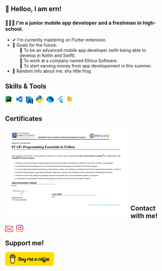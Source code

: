 ## 👋 Helloo, I am ern!

### 👨🏻‍🎓 I'm a junior mobile app developer and a freshman in high-school.

- ✔ I'm currently mastering on Flutter extension.
- 🎯 Goals for the future:<br>
    <ul> 
    📌 To be an advanced mobile app developer (with being able to develop in Kotlin and Swift).<br> 
    📌 To work at a company named Ethica Software.<br>
    📌 To start earning money from app developement in this summer.
    </ul>
- 👀 Random info about me: shy little frog

## Skills & Tools

[<img align="left" alt="PyCharm" width="24px" src="./ernkedy reposu/img/pycharm.png" style="padding-right:10px;"/>][pycharm_route]
[<img align="left" alt="Visual Studio Code" width="24px" src="./ernkedy reposu/img/vscode.png" style="padding-right:10px;"/>][vscode_route]
[<img align="left" alt="Android Studio" width="23px" src="./ernkedy reposu/img/android-studio.png" style="padding-right:10px;"/>][androidstudio_route]
[<img align="left" alt="Python" width="24px" src="./ernkedy reposu/img/python.png" style="padding-right:10px;"/>][python_route]
[<img align="left" alt="Dart" width="24px" src="./ernkedy reposu/img/dart.png" style="padding-right:10px;"/>][dart_route]
[<img align="left" alt="Flutter" width="24px" src="./ernkedy reposu/img/flutter.png" style="padding-right:10px;"/>][flutter_route]
[<img align="left" alt="Firebase" width="16px" src="./ernkedy reposu/img/firebase.png" style="padding-right:10px;"/>][firebase_route]
<br>
<br>

## Certificates
<img align="left" alt="Python Certificate" width="400px" src="./ernkedy reposu/img/py-certificate-2022.jpg" style="padding-right:10px;"/>
<br>
<br>
<br>
<br>
<br>
<br>
<br>
<br>
<br>
<br>
<br>
<br>
<br>


## Contact with me!
[<img align="left" alt="Mail" width="26px" src="./ernkedy reposu/img/mail.png" style="padding-right:10px;"/>][mail]
[<img align="left" alt="Instagram" width="23px" src="./ernkedy reposu/img/instagram.png" style="padding-right:10px;"/>][instagram]
<br>

## Support me! 
[<img align="left" alt="Buy Me a Coffee" width="160px" src="./ernkedy reposu/img/buy-me-a-coffee.png" style="padding-right:10px;"/>][support]

[support]: https://www.buymeacoffee.com/erendevelop
[python_route]: https://www.w3schools.com/python/
[dart_route]: https://www.tutorialspoint.com/dart_programming/index.htm
[flutter_route]: https://x-wei.github.io/flutter_catalog/#/
[rust_route]: https://www.tutorialspoint.com/rust/index.htm
[flutter_route]: https://github.com/ernkedy/itu_mtal_mesajlasma
[vscode_route]: https://code.visualstudio.com/
[androidstudio_route]: https://developer.android.com/studio
[mail]: erendevelop@gmail.com
[instagram]: https://www.instagram.com/erenmturhan/
[pycharm_route]: https://www.jetbrains.com/pycharm/
[firebase_route]: https://console.firebase.google.com/
